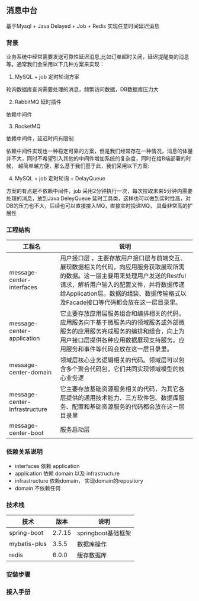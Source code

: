 

## 消息中台

基于Mysql + Java Delayed + Job + Redis 实现任意时间延迟消息

### 背景

业务系统中经常需要发送可靠性延迟消息,比如订单超时关闭，延迟提醒类的消息等。通常我们会采用以下几种方案来实现：

1. MySQL + job 定时轮询方案

轮询数据库查询需要处理的消息，频繁访问数据，DB数据库压力大

2. RabbitMQ 延时插件

依赖中间件

3. RocketMQ

依赖中间件，延迟时间有限制

依赖中间件实现也一种稳定可靠的方案，但是我们经常存在一种情况，消息的体量并不大，同时不希望引入其他的中间件增加系统的复杂度，同时在给B端部署的时候， 越简单越方便，那么基于我们基于此，我们采用以下方案:

4. MySQL + job 定时轮询 + DelayQueue

方案的有点是不依赖中间件，job 采用2分钟执行一次，每次拉取未来5分钟内需要处理的消息，放到Java DeleyQueue 延时工具类，这样也可以做到实时性高，对DB的压力也不大，后续也可以直接接入MQ，直接实时投递MQ， 具备非常高的扩展性



### 工程结构

| 工程名                           | 说明                                                                                                                                 |
|-------------------------------|------------------------------------------------------------------------------------------------------------------------------------|
| message-center-interfaces     | 用户接口层 ，主要存放用户接口层与前端交互、展现数据相关的代码，向应用服务获取展现所需的数据。这一层主要用来处理用户发送的Restful请求，解析用户输入的配置文件，并将数据传递给Application层。数据的组装、数据传输格式以及Facade接口等代码都会放在这一层目录里。 |
| message-center-application    | 它主要存放应用层服务组合和编排相关的代码。应用服务向下基于微服务内的领域服务或外部微服务的应用服务完成服务的编排和组合，向上为用户接口层提供各种应用数据展现支持服务。应用服务和事件等代码会放在这一层目录里。                            |                                                                                                                     |
| message-center-domain         | 领域层核心业务逻辑相关的代码。领域层可以包含多个聚合代码包，它们共同实现领域模型的核心业务逻                                                                                     |
| message-center-Infrastructure | 它主要存放基础资源服务相关的代码，为其它各层提供的通用技术能力、三方软件包、数据库服务、配置和基础资源服务的代码都会放在这一层目录里                                                                 |
| message-center-boot           | 服务启动层                                                                                                                              |

### 依赖关系说明

- interfaces 依赖 application
- application 依赖 domain 以及 infrastructure
- infrastructure 依赖domain， 实现domain的repository
- domain 不依赖任何


### 技术栈

| 技术| 版本| 说明|
|----|----|----|
| spring-boot| 2.7.15| springboot基础框架|
| mybatis-plus| 3.5.5 | 数据库操作|
| redis | 6.0.0 | 缓存数据库|


### 安装步骤


### 接入手册


